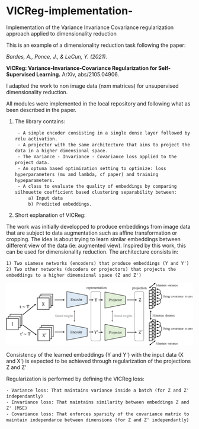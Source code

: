 # VICReg-implementation-
Implementation of the Variance Invariance Covariance regularization approach applied to dimensionality reduction

This is an example of a dimensionality reduction task following the paper:
<br>

<i>Bardes, A., Ponce, J., & LeCun, Y. (2021).</i><br>
    
<b>VICReg: Variance-Invariance-Covariance Regularization for Self-Supervised Learning.</b> ArXiv, abs/2105.04906.
   
I adapted the work to non image data (nxm matrices) for unsupervised dimensionality reduction. 
    
All modules were implemented in the local repository and following what as been described in the paper. 

    
1) The library contains:

        - A simple encoder consisting in a single dense layer followed by relu activation. 
        - A projector with the same architecture that aims to project the data in a higher dimensional space.
        - The Variance - Invariance - Covariance loss applied to the project data.
        - An optuna based optimization setting to optimize: loss hyperparameters (mu and lambda, cf paper) and training hypeparameters. 
        - A class to evaluate the quality of embeddings by comparing silhouette coefficient based clustering separability between:
            a) Input data
            b) Predicted embeddings. 
    


2) Short explanation of VICReg:

The work was initially developped to produce embeddings from image data that are subject to data augmentation such as affine transformation or cropping.
The idea is about trying to learn similar embeddings between different view of the data (ie: augmented view). 
Inspired by this work, this can be used for dimensionality reduction. The architecture consists in: 

    1) Two siamese networks (encoders) that produce embeddings (Y and Y')
    2) Two other networks (decoders or projectors) that projects the embeddings to a higher dimensional space (Z and Z')

![alt text](https://github.com/mghezaiel/VICReg-implementation-/blob/master/architecture.png)

Consistency of the learned embeddings (Y and Y') with the input data (X and X') is expected to be achieved through regularization of the projections Z and Z'
    
Regularization is performed by defining the VICReg loss:

    - Variance loss: That maintains variance inside a batch (for Z and Z' independantly)
    - Invariance loss: That maintains similarity between embeddings Z and Z' (MSE) 
    - Covariance loss: That enforces sparsity of the covariance matrix to maintain independance between dimensions (for Z and Z' independantly)
